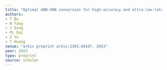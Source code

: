 ```yaml
---
title: "Optimal ANN-SNN conversion for high-accuracy and ultra-low-latency spiking neural networks"
authors:
- T Bu
- W Fang
- J Ding
- PL Dai
- Z Yu
- T Huang
venue: "arXiv preprint arXiv:2303.04347, 2023"
year: 2023
type: preprint
source: scholar
---
```

